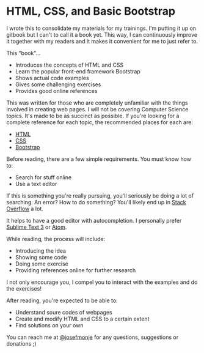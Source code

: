# HTML, CSS, and Basic Bootstrap


I wrote this to consolidate my materials for my trainings. I'm putting it up on gitbook but I can't to call it a book yet. This way, I can continuously improve it together with my readers and it makes it convenient for me to just refer to.

This "book"...

* Introduces the concepts of HTML and CSS
* Learn the popular front-end framework Bootstrap
* Shows actual code examples
* Gives some challenging exercises
* Provides good online references

This was written for those who are completely unfamiliar with the things involved in creating web pages. I will not be covering Computer Science topics. It's made to be as succinct as possible. If you're looking for a complete reference for each topic, the recommended places for each are:

* [HTML](https://developer.mozilla.org/en-US/docs/Web/HTML?redirectlocale=en-US&redirectslug=HTML)
* [CSS](https://developer.mozilla.org/en-US/docs/Web/CSS?redirectlocale=en-US&redirectslug=CSS)
* [Bootstrap](http://getbootstrap.com/getting-started/)

Before reading, there are a few simple requirements. You must know how to:

* Search for stuff online
* Use a text editor

If this is something you're really pursuing, you'll seriously be doing a lot of searching. An error? How to do something? You'll likely end up in [Stack Overflow](http://stackoverflow.com/) a lot.

It helps to have a good editor with autocompletion. I personally prefer [Sublime Text 3](http://www.sublimetext.com/3) or [Atom](https://atom.io/).

While reading, the process will include:

* Introducing the idea
* Showing some code
* Doing some exercise
* Providing references online for further research

I not only encourage you, I compel you to interact with the examples and do the exercises!

After reading, you're expected to be able to:

* Understand soure codes of webpages
* Create and modify HTML and CSS to a certain extent
* Find solutions on your own

You can reach me at [@josefmonje](https://twitter.com/josefmonje) for any questions, suggestions or donations ;)
